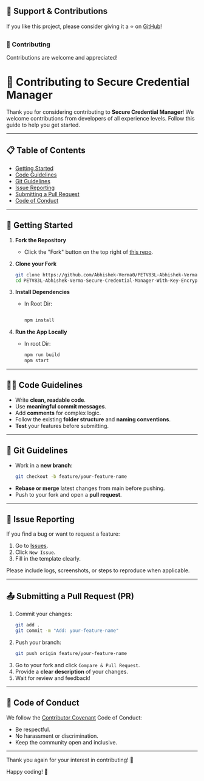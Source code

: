 ## 🌟 Support & Contributions

If you like this project, please consider giving it a ⭐ on [GitHub](https://github.com/Abhishek-Verma0/PETV83L-Abhishek-Verma-Secure-Credential-Manager-With-Key-Encryption.git)!

### 🤝 Contributing

Contributions are welcome and appreciated!


# 🤝 Contributing to Secure Credential Manager

Thank you for considering contributing to **Secure Credential Manager**! We welcome contributions from developers of all experience levels. Follow this guide to help you get started.

---

## 📋 Table of Contents

- [Getting Started](#getting-started)
- [Code Guidelines](#code-guidelines)
- [Git Guidelines](#git-guidelines)
- [Issue Reporting](#issue-reporting)
- [Submitting a Pull Request](#submitting-a-pull-request)
- [Code of Conduct](#code-of-conduct)

---

## 🏁 Getting Started

1. **Fork the Repository**

   - Click the "Fork" button on the top right of [this repo](https://github.com/Abhishek-Verma0/PETV83L-Abhishek-Verma-Secure-Credential-Manager-With-Key-Encryption.git).

2. **Clone your Fork**

   ```bash
   git clone https://github.com/Abhishek-Verma0/PETV83L-Abhishek-Verma-Secure-Credential-Manager-With-Key-Encryption.git
   cd PETV83L-Abhishek-Verma-Secure-Credential-Manager-With-Key-Encryption
   ```

3. **Install Dependencies**

   - In Root Dir:
     ```bash
     
     npm install
     ```


4. **Run the App Locally**

   - In root Dir:
     ```bash
     npm run build
     npm start
     ```


---

## 🧑‍💻 Code Guidelines

- Write **clean, readable code**.
- Use **meaningful commit messages**.
- Add **comments** for complex logic.
- Follow the existing **folder structure** and **naming conventions**.
- **Test** your features before submitting.

---

## 🌿 Git Guidelines

- Work in a **new branch**:
  ```bash
  git checkout -b feature/your-feature-name
  ```
- **Rebase or merge** latest changes from main before pushing.
- Push to your fork and open a **pull request**.

---

## 🐞 Issue Reporting

If you find a bug or want to request a feature:

1. Go to [Issues](https://github.com/Abhishek-Verma0/PETV83L-Abhishek-Verma-Secure-Credential-Manager-With-Key-Encryption.git).
2. Click `New Issue`.
3. Fill in the template clearly.

Please include logs, screenshots, or steps to reproduce when applicable.

---

## 📤 Submitting a Pull Request (PR)

1. Commit your changes:
   ```bash
   git add .
   git commit -m "Add: your-feature-name"
   ```
2. Push your branch:
   ```bash
   git push origin feature/your-feature-name
   ```
3. Go to your fork and click `Compare & Pull Request`.
4. Provide a **clear description** of your changes.
5. Wait for review and feedback!

---

## 💬 Code of Conduct

We follow the [Contributor Covenant](https://www.contributor-covenant.org/) Code of Conduct:

- Be respectful.
- No harassment or discrimination.
- Keep the community open and inclusive.

---

Thank you again for your interest in contributing! 💙

Happy coding! 🚀

